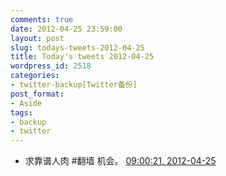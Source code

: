 ```yaml
---
comments: true
date: 2012-04-25 23:59:00
layout: post
slug: todays-tweets-2012-04-25
title: Today's tweets 2012-04-25
wordpress_id: 2518
categories:
- twitter-backup[Twitter备份]
post_format:
- Aside
tags:
- backup
- twitter
---
```





  * 求靠谱人肉 #翻墙 机会。 [09:00:21, 2012-04-25](http://twitter.com/gfrog/statuses/194953964243001346)




